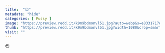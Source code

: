 ```yaml
---
title:  "😍"
metadate: "hide"
categories: [ Pussy ]
image: "https://preview.redd.it/k9m9bdmonvl51.jpg?auto=webp&s=e8331717d6aae944571dd803561a02199f885f29"
thumb: "https://preview.redd.it/k9m9bdmonvl51.jpg?width=1080&crop=smart&auto=webp&s=b0577a8e24d0c41045d0dc5d69f7e5b7e881c38c"
visit: ""
---
```

😍
